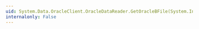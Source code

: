 ```yaml
---
uid: System.Data.OracleClient.OracleDataReader.GetOracleBFile(System.Int32)
internalonly: False
---
```

